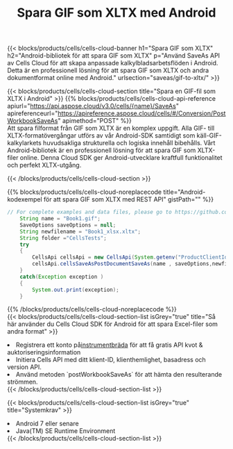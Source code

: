 ﻿---
title:  Spara GIF som XLTX med Android
description:  Använder Aspose.Cells Cloud SDK för Android för att spara GIF-formatfil som XLTX-formatfil.
kwords: Excel, Save GIF as XLTX, REST, Android
howto: How to save GIF as XLTX using Aspose.Cells Cloud Android library.
---
{{< blocks/products/cells/cells-cloud-banner h1="Spara GIF som XLTX" h2="Android-bibliotek för att spara GIF som XLTX" p="Använd SaveAs API av Cells Cloud för att skapa anpassade kalkylbladsarbetsflöden i Android. Detta är en professionell lösning för att spara GIF som XLTX och andra dokumentformat online med Android." urlsection="saveas/gif-to-xltx/" >}}

{{< blocks/products/cells/cells-cloud-section title="Spara en GIF-fil som XLTX i Android" >}}
{{% blocks/products/cells/cells-cloud-api-reference apiurl="https://api.aspose.cloud/v3.0/cells/{name}/SaveAs" apireferenceurl="https://apireference.aspose.cloud/cells/#/Conversion/PostWorkbookSaveAs" apimethod="POST" %}}
<br/>
Att spara filformat från GIF som XLTX är en komplex uppgift. Alla GIF- till XLTX-formatövergångar utförs av vår Android-SDK samtidigt som käll-GIF-kalkylarkets huvudsakliga strukturella och logiska innehåll bibehålls. Vårt Android-bibliotek är en professionell lösning för att spara GIF som XLTX-filer online. Denna Cloud SDK ger Android-utvecklare kraftfull funktionalitet och perfekt XLTX-utgång.

{{< /blocks/products/cells/cells-cloud-section >}}

{{% blocks/products/cells/cells-cloud-noreplacecode title="Android-kodexempel för att spara GIF som XLTX med REST API" gistPath="" %}}
  
```java
// For complete examples and data files, please go to https://github.com/aspose-cells-cloud/aspose-cells-cloud-android/
    String name = "Book1.gif";
    SaveOptions saveOptions = null;
    String newfilename = "Book1_xlsx.xltx";
    String folder ="CellsTests";
    try
    {
        CellsApi cellsApi = new CellsApi(System.getenv("ProductClientId"), System.getenv("ProductClientSecret"));
        cellsApi.cellsSaveAsPostDocumentSaveAs(name , saveOptions,newfilename,false,false,folder,null,null,null,true);                       
    }
    catch(Exception exception )
    {
        System.out.print(exception);
    }
```
  
{{% /blocks/products/cells/cells-cloud-noreplacecode %}}
<br/>
{{< blocks/products/cells/cells-cloud-section-list isGrey="true" title="Så här använder du Cells Cloud SDK för Android för att spara Excel-filer som andra format" >}}
<li> Registrera ett konto på<a href="https://dashboard.aspose.cloud/">instrumentbräda</a> för att få gratis API kvot & auktoriseringsinformation</li>
<li>Initiera Cells API med ditt klient-ID, klienthemlighet, basadress och version API.</li>
<li>Använd metoden `postWorkbookSaveAs` för att hämta den resulterande strömmen.</li>
{{< /blocks/products/cells/cells-cloud-section-list >}}

{{< blocks/products/cells/cells-cloud-section-list isGrey="true" title="Systemkrav" >}}
<li>Android 7 eller senare</li>
<li>Java(TM) SE Runtime Environment</li>
{{< /blocks/products/cells/cells-cloud-section-list >}}
